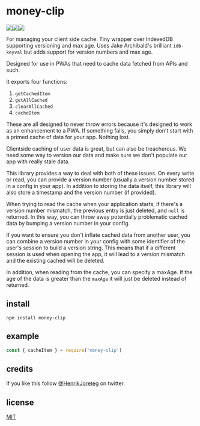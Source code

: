 # money-clip

![](https://img.shields.io/npm/dm/money-clip.svg)![](https://img.shields.io/npm/v/money-clip.svg)![](https://img.shields.io/npm/l/money-clip.svg)

For managing your client side cache. Tiny wrapper over IndexedDB supporting versioning and max age. Uses Jake Archibald's brilliant `idb-keyval` but adds support for version numbers and max age.

Designed for use in PWAs that need to cache data fetched from APIs and such.

It exports four functions:

1.  `getCachedItem`
1.  `getAllCached`
1.  `clearAllCached`
1.  `cacheItem`

These are all designed to never throw errors because it's designed to work as an enhancement to a PWA. If something fails, you simply don't start with a primed cache of data for your app. Nothing lost.

Clientside caching of user data is great, but can also be treacherous. We need some way to version our data and make sure we don't populate our app with really stale data.

This library provides a way to deal with both of these issues. On every write or read, you can provide a version number (usually a version number stored in a config in your app). In addition to storing the data itself, this library will also store a timestamp and the version number (if provided).

When trying to read the cache when your application starts, if there's a version number mismatch, the previous entry is just deleted, and `null` is returned. In this way, you can throw away potentially problematic cached data by bumping a version number in your config.

If you want to ensure you don't inflate cached data from another user, you can combine a version number in your config with some identifier of the user's session to build a version string. This means that if a different session is used when opening the app, it will lead to a version mismatch and the existing cached will be deleted.

In addition, when reading from the cache, you can specify a maxAge. If the age of the data is greater than the `maxAge` it will just be deleted instead of returned.

## install

```
npm install money-clip
```

## example

```javascript
const { cacheItem } = require('money-clip')
```

## credits

If you like this follow [@HenrikJoreteg](http://twitter.com/henrikjoreteg) on twitter.

## license

[MIT](http://mit.joreteg.com/)
